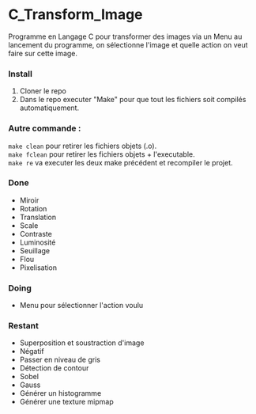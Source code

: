 # C_Transform_Image
Programme en Langage C pour transformer des images via un Menu au lancement du programme, on sélectionne l'image et quelle action on veut faire sur cette image.

### Install
1. Cloner le repo
2. Dans le repo executer "Make" pour que tout les fichiers soit compilés automatiquement.

### Autre commande :
`make clean` pour retirer les fichiers objets (.o).\
`make fclean` pour retirer les fichiers objets + l'executable.\
`make re` va executer les deux make précédent et recompiler le projet.

### Done
- Miroir
- Rotation
- Translation
- Scale
- Contraste
- Luminosité
- Seuillage
- Flou
- Pixelisation

### Doing
- Menu pour sélectionner l'action voulu

### Restant
- Superposition et soustraction d'image
- Négatif
- Passer en niveau de gris
- Détection de contour
- Sobel
- Gauss
- Générer un histogramme
- Générer une texture mipmap

